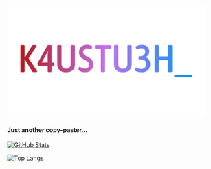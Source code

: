 <img style="float: center; width: 48vw;" src="https://raw.githubusercontent.com/k4ustu3h/k4ustu3h/master/assets/images/K4USTU3H_.png">

#### Just another copy-paster...

[![GitHub Stats](https://github-readme-stats.vercel.app/api?username=k4ustu3h&show_icons=true&title_color=b31818&text_color=fff&bg_color=000&icon_color=b31818&include_all_commits=true)](https://github.com/anuraghazra/github-readme-stats)

[![Top Langs](https://github-readme-stats.vercel.app/api/top-langs/?username=k4ustu3h&title_color=b31818&text_color=fff&bg_color=000&icon_color=b31818&layout=compact)](https://github.com/anuraghazra/github-readme-stats)
